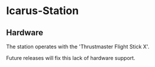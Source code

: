 # Icarus-Station

## Hardware
The station operates with the 'Thrustmaster Flight Stick X'.

Future releases will fix this lack of hardware support.